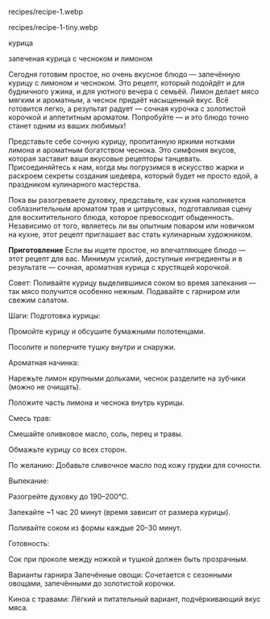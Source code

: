 recipes/recipe-1.webp


recipes/recipe-1-tiny.webp


курица


запеченая курица с чесноком и лимоном


Сегодня готовим простое, но очень вкусное блюдо — запечённую курицу с лимоном и чесноком. Это рецепт, который подойдёт и для будничного ужина, и для уютного вечера с семьёй. Лимон делает мясо мягким и ароматным, а чеснок придаёт насыщенный вкус. Всё готовится легко, а результат радует — сочная курочка с золотистой корочкой и аппетитным ароматом. Попробуйте — и это блюдо точно станет одним из ваших любимых!


Представьте себе сочную курицу, пропитанную яркими нотками лимона и ароматным богатством чеснока. Это симфония вкусов, которая заставит ваши вкусовые рецепторы танцевать. Присоединяйтесь к нам, когда мы погрузимся в искусство жарки и раскроем секреты создания шедевра, который будет не просто едой, а праздником кулинарного мастерства.

Пока вы разогреваете духовку, представьте, как кухня наполняется соблазнительным ароматом трав и цитрусовых, подготавливая сцену для восхитительного блюда, которое превосходит обыденность. Независимо от того, являетесь ли вы опытным поваром или новичком на кухне, этот рецепт приглашает вас стать кулинарным художником.

**Приготовление**
Если вы ищете простое, но впечатляющее блюдо — этот рецепт для вас. Минимум усилий, доступные ингредиенты и в результате — сочная, ароматная курица с хрустящей корочкой.

Совет: Поливайте курицу выделившимся соком во время запекания — так мясо получится особенно нежным. Подавайте с гарниром или свежим салатом.


Шаги:
Подготовка курицы:

Промойте курицу и обсушите бумажными полотенцами.

Посолите и поперчите тушку внутри и снаружи.

Ароматная начинка:

Нарежьте лимон крупными дольками, чеснок разделите на зубчики (можно не очищать).

Положите часть лимона и чеснока внутрь курицы.


Смесь трав:

Смешайте оливковое масло, соль, перец и травы.

Обмажьте курицу со всех сторон.

По желанию: Добавьте сливочное масло под кожу грудки для сочности.

Выпекание:

Разогрейте духовку до 190–200°C.

Запекайте ~1 час 20 минут (время зависит от размера курицы).

Поливайте соком из формы каждые 20–30 минут.


Готовность:

Сок при проколе между ножкой и тушкой должен быть прозрачным.

Варианты гарнира
Запечённые овощи:
Сочетается с сезонными овощами, запечёнными до золотистой корочки.

Киноа с травами:
Лёгкий и питательный вариант, подчёркивающий вкус мяса.
